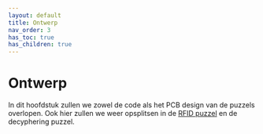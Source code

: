 ```yaml
---
layout: default
title: Ontwerp
nav_order: 3
has_toc: true
has_children: true
---
```


# Ontwerp

In dit hoofdstuk zullen we zowel de code als het PCB design van de puzzels overlopen. Ook hier zullen we weer opsplitsen in de [RFID puzzel](./Ontwerp/RFIDpuzzel.html) en de decyphering puzzel.
